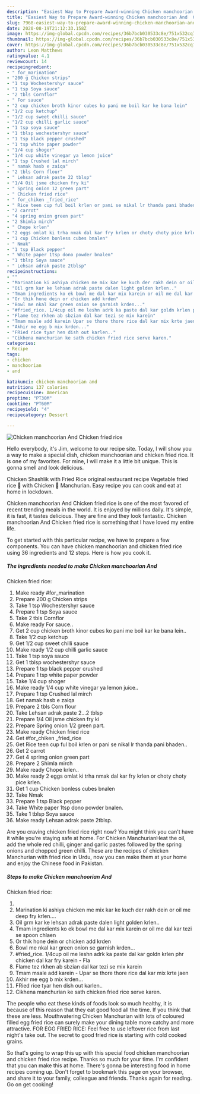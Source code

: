 ```yaml
---
description: "Easiest Way to Prepare Award-winning Chicken manchoorian And  Chicken fried rice"
title: "Easiest Way to Prepare Award-winning Chicken manchoorian And  Chicken fried rice"
slug: 7968-easiest-way-to-prepare-award-winning-chicken-manchoorian-and-chicken-fried-rice
date: 2020-08-19T21:12:33.158Z
image: https://img-global.cpcdn.com/recipes/36b7bcb030533c8e/751x532cq70/chicken-manchoorian-and-chicken-fried-rice-recipe-main-photo.jpg
thumbnail: https://img-global.cpcdn.com/recipes/36b7bcb030533c8e/751x532cq70/chicken-manchoorian-and-chicken-fried-rice-recipe-main-photo.jpg
cover: https://img-global.cpcdn.com/recipes/36b7bcb030533c8e/751x532cq70/chicken-manchoorian-and-chicken-fried-rice-recipe-main-photo.jpg
author: Leon Matthews
ratingvalue: 4.1
reviewcount: 14
recipeingredient:
- " for_marination"
- "200 g Chicken strips"
- "1 tsp Wochestershyr sauce"
- "1 tsp Soya sauce"
- "2 tbls Cornflor"
- " For sauce"
- "2 cup chicken broth kinor cubes ko pani me boil kar ke bana lein"
- "1/2 cup ketchup"
- "1/2 cup sweet chilli sauce"
- "1/2 cup chilli garlic sauce"
- "1 tsp soya sauce"
- "1 tblsp wochestershyr sauce"
- "1 tsp black pepper crushed"
- "1 tsp white paper powder"
- "1/4 cup shoger"
- "1/4 cup white vinegar ya lemon juice"
- "1 tsp Crushed lal mirch"
- " namak hasb e zaiqa"
- "2 tbls Corn flour"
- " Lehsan adrak paste 22 tblsp"
- "1/4 Oil jsme chicken fry ki"
- " Spring onion 12 green part"
- " Chicken fried rice"
- " for_chiken _fried_rice"
- " Rice teen cup ful boil krlen or pani se nikal lr thanda pani bhaden"
- "2 carrot"
- "4 sprimg onion green part"
- "2 Shimla mirch"
- " Chope krlen"
- "2 eggs omlat ki trha nmak dal kar fry krlen or choty choty pice krlen"
- "1 cup Chicken bonless cubes bnalen"
- " Nmak"
- "1 tsp Black pepper"
- " White paper 1tsp dono powder bnalen"
- "1 tblsp Soya sauce"
- " Lehsan adrak paste 2tblsp"
recipeinstructions:
- ""
- "Marination ki ashiya chicken me mix kar ke kuch der rakh dein or oil me deep fry krlen...."
- "Oil grm kar ke lehsan adrak paste dalen light golden krlen.."
- "Tmam ingredients ko ek bowl me dal kar mix karein or oil me dal kar tezi se spoon chlaen"
- "Or thik hone dein or chicken add krden"
- "Bowl me nkal kar green onion se garnish krden..."
- "#fried_rice. 1/4cup oil me leshn adrk ka paste dal kar goldn krlen phr chicken dal kar fry karein Fla"
- "Flame tez rkhen ab sbzian dal kar tezi se mix karein"
- "Tmam msale add karein Upar se thore thore rice dal kar mix krte jaen"
- "Akhir me egg b mix krden..."
- "FRied rice tyar hen dish out karlen.."
- "Cikhena manchurian ke sath chicken fried rice serve karen."
categories:
- Recipe
tags:
- chicken
- manchoorian
- and

katakunci: chicken manchoorian and 
nutrition: 137 calories
recipecuisine: American
preptime: "PT30M"
cooktime: "PT60M"
recipeyield: "4"
recipecategory: Dessert

---
```



![Chicken manchoorian And 
Chicken fried rice](https://img-global.cpcdn.com/recipes/36b7bcb030533c8e/751x532cq70/chicken-manchoorian-and-chicken-fried-rice-recipe-main-photo.jpg)

Hello everybody, it's Jim, welcome to our recipe site. Today, I will show you a way to make a special dish, chicken manchoorian and 
chicken fried rice. It is one of my favorites. For mine, I will make it a little bit unique. This is gonna smell and look delicious.

Chicken Shashlik with Fried Rice original restaurant recipe Vegetable fried rice 🍚 with Chicken 🐓 Manchurian. Easy recipe you can cook and eat at home in lockdown.

Chicken manchoorian And 
Chicken fried rice is one of the most favored of recent trending meals in the world. It is enjoyed by millions daily. It's simple, it is fast, it tastes delicious. They are fine and they look fantastic. Chicken manchoorian And 
Chicken fried rice is something that I have loved my entire life.


To get started with this particular recipe, we have to prepare a few components. You can have chicken manchoorian and 
chicken fried rice using 36 ingredients and 12 steps. Here is how you cook it.

<!--inarticleads1-->

##### The ingredients needed to make Chicken manchoorian And 
Chicken fried rice:

1. Make ready  #for_marination
1. Prepare 200 g Chicken strips
1. Take 1 tsp Wochestershyr sauce
1. Prepare 1 tsp Soya sauce
1. Take 2 tbls Cornflor
1. Make ready  For sauce..
1. Get 2 cup chicken broth kinor cubes ko pani me boil kar ke bana lein..
1. Take 1/2 cup ketchup
1. Get 1/2 cup sweet chilli sauce
1. Make ready 1/2 cup chilli garlic sauce
1. Take 1 tsp soya sauce
1. Get 1 tblsp wochestershyr sauce
1. Prepare 1 tsp black pepper crushed
1. Prepare 1 tsp white paper powder
1. Take 1/4 cup shoger
1. Make ready 1/4 cup white vinegar ya lemon juice..
1. Prepare 1 tsp Crushed lal mirch
1. Get  namak hasb e zaiqa
1. Prepare 2 tbls Corn flour
1. Take  Lehsan adrak paste 2...2 tblsp
1. Prepare 1/4 Oil jsme chicken fry ki
1. Prepare  Spring onion 1/2 green part.
1. Make ready  Chicken fried rice
1. Get  #for_chiken _fried_rice
1. Get  Rice teen cup ful boil krlen or pani se nikal lr thanda pani bhaden..
1. Get 2 carrot
1. Get 4 sprimg onion green part
1. Prepare 2 Shimla mirch
1. Make ready  Chope krlen..
1. Make ready 2 eggs omlat ki trha nmak dal kar fry krlen or choty choty pice krlen.
1. Get 1 cup Chicken bonless cubes bnalen
1. Take  Nmak
1. Prepare 1 tsp Black pepper
1. Take  White paper 1tsp dono powder bnalen.
1. Take 1 tblsp Soya sauce
1. Make ready  Lehsan adrak paste 2tblsp.


Are you craving chicken fried rice right now? You might think you can&#39;t have it while you&#39;re staying safe at home. For Chicken ManchurianHeat the oil, add the whole red chilli, ginger and garlic pastes followed by the spring onions and chopped green chilli. These are the recipes of chicken Manchurian with fried rice in Urdu, now you can make them at your home and enjoy the Chinese food in Pakistan. 

<!--inarticleads2-->

##### Steps to make Chicken manchoorian And 
Chicken fried rice:

1. 
1. Marination ki ashiya chicken me mix kar ke kuch der rakh dein or oil me deep fry krlen....
1. Oil grm kar ke lehsan adrak paste dalen light golden krlen..
1. Tmam ingredients ko ek bowl me dal kar mix karein or oil me dal kar tezi se spoon chlaen
1. Or thik hone dein or chicken add krden
1. Bowl me nkal kar green onion se garnish krden...
1. #fried_rice. 1/4cup oil me leshn adrk ka paste dal kar goldn krlen phr chicken dal kar fry karein - Fla
1. Flame tez rkhen ab sbzian dal kar tezi se mix karein
1. Tmam msale add karein - Upar se thore thore rice dal kar mix krte jaen
1. Akhir me egg b mix krden...
1. FRied rice tyar hen dish out karlen..
1. Cikhena manchurian ke sath chicken fried rice serve karen.


The people who eat these kinds of foods look so much healthy, it is because of this reason that they eat good food all the time. If you think that these are less. Mouthwatering Chicken Manchurian with lots of coloured filled egg fried rice can surely make your dining table more catchy and more attractive. FOR EGG FRIED RICE: Feel free to use leftover rice from last night&#39;s take out. The secret to good fried rice is starting with cold cooked grains. 

So that's going to wrap this up with this special food chicken manchoorian and 
chicken fried rice recipe. Thanks so much for your time. I'm confident that you can make this at home. There's gonna be interesting food in home recipes coming up. Don't forget to bookmark this page on your browser, and share it to your family, colleague and friends. Thanks again for reading. Go on get cooking!
